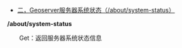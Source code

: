 - [二，Geoserver服务器系统状态（/about/system-status）](https://www.cnblogs.com/chenjq0717/p/12436991.html)

 **/about/system-status**

　　Get：返回服务器系统状态信息